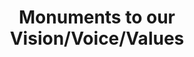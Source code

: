 ---
pid: lll12
title: Monuments to our Vision/Voice/Values
location_transcription: 
coordinates: "[-75.163426893985, 39.95536250275]"
zipcode: 
gen_neighborhood: 
neighborhood: 
outside_phl: 
age: 
age_range: 
instagram: 
image_file_name: lll_12.jpg
proposal_transcription: |-
  1 A woman of color standing who knows about abundance
  2 A giant ear - for listening
  3 A big front porch
  4 A front stoop
topic: Race Ethnicity
topic_summary: 0, 0
type: Infrastructure,Space,Sculpture Statue
keywords_other: Stoop, porch, abundance, listening
credit: Philanthropy Conference Collective Brain
image_labels: 
twitter: 
facebook: 
permalink: "/monuments/lll12/"
layout: item-page
---